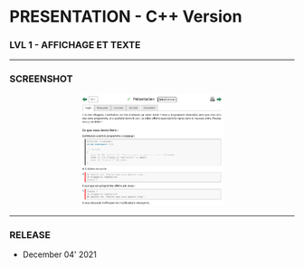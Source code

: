 # PRESENTATION - C++ Version
### LVL 1 - AFFICHAGE ET TEXTE

---
### **SCREENSHOT**

<div align="center">
    <img
        src="https://github.com/Ayckinn/CPP/blob/main/FRANCE_IOI/LEVEL_01/1_Affichage_et_texte/2_presentation/todo.png"
        alt="DEMO"
        style="width:50%">
</div>

---
### **RELEASE**

- December 04' 2021